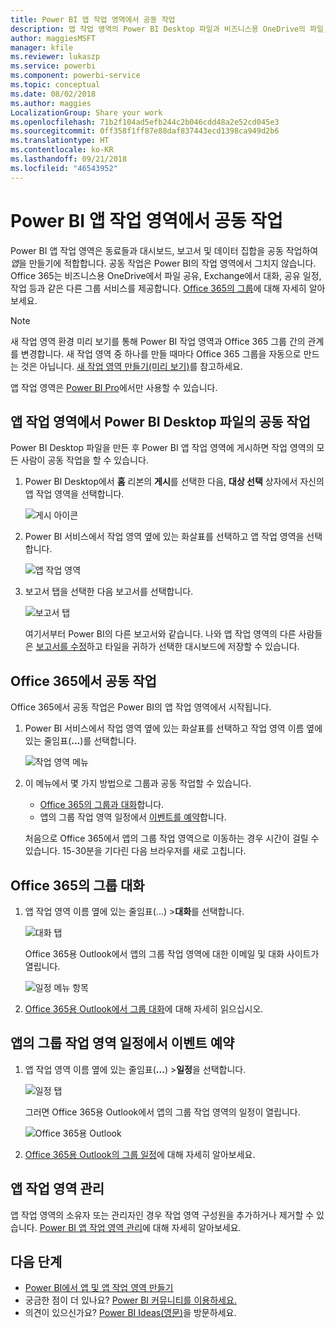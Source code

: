 ```yaml
---
title: Power BI 앱 작업 영역에서 공동 작업
description: 앱 작업 영역의 Power BI Desktop 파일과 비즈니스용 OneDrive의 파일, Exchange의 대화, 달력 및 작업의 공유와 같은 Office 365 서비스의 공동 작업에 대해 알아보세요.
author: maggiesMSFT
manager: kfile
ms.reviewer: lukaszp
ms.service: powerbi
ms.component: powerbi-service
ms.topic: conceptual
ms.date: 08/02/2018
ms.author: maggies
LocalizationGroup: Share your work
ms.openlocfilehash: 71b2f104ad5efb244c2b046cdd48a2e52cd045e3
ms.sourcegitcommit: 0ff358f1ff87e88daf837443ecd1398ca949d2b6
ms.translationtype: HT
ms.contentlocale: ko-KR
ms.lasthandoff: 09/21/2018
ms.locfileid: "46543952"
---
```

# <a name="collaborate-in-your-power-bi-app-workspace"></a>Power BI 앱 작업 영역에서 공동 작업
Power BI 앱 작업 영역은 동료들과 대시보드, 보고서 및 데이터 집합을 공동 작업하여 *앱*을 만들기에 적합합니다. 공동 작업은 Power BI의 작업 영역에서 그치지 않습니다. Office 365는 비즈니스용 OneDrive에서 파일 공유, Exchange에서 대화, 공유 일정, 작업 등과 같은 다른 그룹 서비스를 제공합니다. [Office 365의 그룹](https://support.office.com/article/Create-a-group-in-Office-365-7124dc4c-1de9-40d4-b096-e8add19209e9)에 대해 자세히 알아보세요.

> [!NOTE]
> 새 작업 영역 환경 미리 보기를 통해 Power BI 작업 영역과 Office 365 그룹 간의 관계를 변경합니다. 새 작업 영역 중 하나를 만들 때마다 Office 365 그룹을 자동으로 만드는 것은 아닙니다. [새 작업 영역 만들기(미리 보기)](service-create-the-new-workspaces.md)를 참고하세요.

앱 작업 영역은 [Power BI Pro](service-free-vs-pro.md)에서만 사용할 수 있습니다.

## <a name="collaborate-on-power-bi-desktop-files-in-your-app-workspace"></a>앱 작업 영역에서 Power BI Desktop 파일의 공동 작업
Power BI Desktop 파일을 만든 후 Power BI 앱 작업 영역에 게시하면 작업 영역의 모든 사람이 공동 작업을 할 수 있습니다.

1. Power BI Desktop에서 **홈** 리본의 **게시**를 선택한 다음, **대상 선택** 상자에서 자신의 앱 작업 영역을 선택합니다.
   
    ![게시 아이콘](media/service-collaborate-power-bi-workspace/power-bi-group-publish-pbix.png)
2. Power BI 서비스에서 작업 영역 옆에 있는 화살표를 선택하고 앱 작업 영역을 선택합니다.
   
    ![앱 작업 영역](media/service-collaborate-power-bi-workspace/power-bi-workspace-nav-arrow.png)
3. 보고서 탭을 선택한 다음 보고서를 선택합니다.
   
    ![보고서 탭](media/service-collaborate-power-bi-workspace/power-bi-workspace-report.png)
   
    여기서부터 Power BI의 다른 보고서와 같습니다. 나와 앱 작업 영역의 다른 사람들은 [보고서를 수정](consumer/end-user-reports.md)하고 타일을 귀하가 선택한 대시보드에 저장할 수 있습니다.

## <a name="collaborate-in-office-365"></a>Office 365에서 공동 작업
Office 365에서 공동 작업은 Power BI의 앱 작업 영역에서 시작됩니다.

1. Power BI 서비스에서 작업 영역 옆에 있는 화살표를 선택하고 작업 영역 이름 옆에 있는 줄임표(**...**)를 선택합니다. 
   
   ![작업 영역 메뉴](media/service-collaborate-power-bi-workspace/power-bi-app-ellipsis.png)
2. 이 메뉴에서 몇 가지 방법으로 그룹과 공동 작업할 수 있습니다. 
   
   * [Office 365의 그룹과 대화](service-collaborate-power-bi-workspace.md#have-a-group-conversation-in-office-365)합니다.
   * 앱의 그룹 작업 영역 일정에서 [이벤트를 예약](service-collaborate-power-bi-workspace.md#schedule-an-event-on-the-group-workspace-calendar)합니다.
   
   처음으로 Office 365에서 앱의 그룹 작업 영역으로 이동하는 경우 시간이 걸릴 수 있습니다. 15-30분을 기다린 다음 브라우저를 새로 고칩니다.

## <a name="have-a-group-conversation-in-office-365"></a>Office 365의 그룹 대화
1. 앱 작업 영역 이름 옆에 있는 줄임표(...) \>**대화**를 선택합니다. 
   
    ![대화 탭](media/service-collaborate-power-bi-workspace/power-bi-app-ellipsis.png)
   
   Office 365용 Outlook에서 앱의 그룹 작업 영역에 대한 이메일 및 대화 사이트가 열립니다.
   
   ![일정 메뉴 항목](media/service-collaborate-power-bi-workspace/pbi_grps_o365convo.png)
2. [Office 365용 Outlook에서 그룹 대화](https://support.office.com/Article/Have-a-group-conversation-a0482e24-a769-4e39-a5ba-a7c56e828b22)에 대해 자세히 읽으십시오.

## <a name="schedule-an-event-on-the-apps-group-workspace-calendar"></a>앱의 그룹 작업 영역 일정에서 이벤트 예약
1. 앱 작업 영역 이름 옆에 있는 줄임표(**...**) \>**일정**을 선택합니다. 
   
   ![일정 탭](media/service-collaborate-power-bi-workspace/power-bi-app-ellipsis.png)
   
   그러면 Office 365용 Outlook에서 앱의 그룹 작업 영역의 일정이 열립니다.
   
   ![Office 365용 Outlook](media/service-collaborate-power-bi-workspace/pbi_grps_o365_calendar.png)
2. [Office 365용 Outlook의 그룹 일정](https://support.office.com/Article/Add-edit-and-subscribe-to-group-events-0cf1ad68-1034-4306-b367-d75e9818376a)에 대해 자세히 알아보세요.

## <a name="manage-an-app-workspace"></a>앱 작업 영역 관리
앱 작업 영역의 소유자 또는 관리자인 경우 작업 영역 구성원을 추가하거나 제거할 수 있습니다. [Power BI 앱 작업 영역 관리](service-manage-app-workspace-in-power-bi-and-office-365.md)에 대해 자세히 알아보세요.

## <a name="next-steps"></a>다음 단계
* [Power BI에서 앱 및 앱 작업 영역 만들기](consumer/end-user-create-apps.md)
* 궁금한 점이 더 있나요? [Power BI 커뮤니티를 이용하세요.](http://community.powerbi.com/)
* 의견이 있으신가요? [Power BI Ideas(영문)](https://ideas.powerbi.com/forums/265200-power-bi)을 방문하세요.

